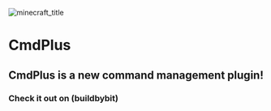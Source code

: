 ![minecraft_title](https://github.com/user-attachments/assets/27ea5a9e-7238-4125-962d-18fd7c85d291)

# CmdPlus

## CmdPlus is a new command management plugin!
### Check it out on (buildbybit)